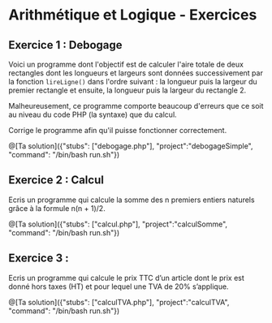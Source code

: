 # Arithmétique et Logique - Exercices

## Exercice 1 : Debogage

Voici un programme dont l'objectif est de calculer l'aire totale de deux rectangles dont les longueurs et largeurs
sont données successivement par la fonction `lireLigne()` dans l'ordre suivant : la longueur puis la largeur du premier
rectangle et ensuite, la longueur puis la largeur du rectangle 2.

Malheureusement, ce programme comporte beaucoup d'erreurs que ce soit au niveau du code PHP (la syntaxe) que du calcul.

Corrige le programme afin qu'il puisse fonctionner correctement.

@[Ta solution]({"stubs": ["debogage.php"], "project":"debogageSimple", "command": "/bin/bash run.sh"})

## Exercice 2 : Calcul

Ecris un programme qui calcule la somme des n premiers entiers naturels grâce à la formule n(n + 1)/2.

@[Ta solution]({"stubs": ["calcul.php"], "project":"calculSomme", "command": "/bin/bash run.sh"})

## Exercice 3 : 

Ecris un programme qui calcule le prix TTC d’un article dont le prix est donné hors taxes (HT) et pour lequel une TVA de 20% s’applique.

@[Ta solution]({"stubs": ["calculTVA.php"], "project":"calculTVA", "command": "/bin/bash run.sh"})